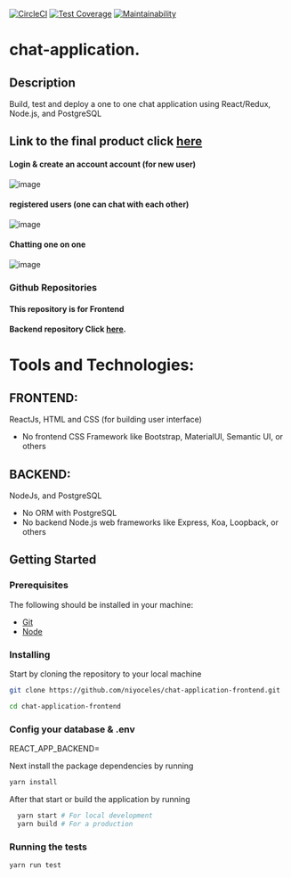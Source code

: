 [![CircleCI](https://circleci.com/gh/niyoceles/chat-application-frontend.svg?style=svg)](https://circleci.com/gh/niyoceles/chat-application-frontend)
[![Test Coverage](https://api.codeclimate.com/v1/badges/92a4573e6b285fff0982/test_coverage)](https://codeclimate.com/github/niyoceles/chat-application-frontend/test_coverage)
[![Maintainability](https://api.codeclimate.com/v1/badges/92a4573e6b285fff0982/maintainability)](https://codeclimate.com/github/niyoceles/chat-application-frontend/maintainability)
# chat-application.

## Description
Build, test and deploy a one to one chat application using React/Redux, Node.js, and PostgreSQL

## Link to the final product click [here](https://www.chatapp.niyonsaba.com/)
#### Login & create an account account (for new user)
![image](https://user-images.githubusercontent.com/30776949/109550916-8fdbbf80-7ad8-11eb-9bc1-ac688511834a.png)

#### registered users (one can chat with each other)
![image](https://user-images.githubusercontent.com/30776949/109550414-ec8aaa80-7ad7-11eb-99c3-77b401970c4c.png)

#### Chatting one on one
![image](https://user-images.githubusercontent.com/30776949/109550247-afbeb380-7ad7-11eb-8b48-db337ee1c9f9.png)


### Github Repositories

#### This repository is for Frontend
#### Backend repository Click [here](https://github.com/niyoceles/chat-application-backend).

# Tools and Technologies:
## FRONTEND:
ReactJs, HTML and CSS (for building user interface)
- No frontend CSS Framework like Bootstrap, MaterialUI, Semantic UI, or others

## BACKEND:
NodeJs, and PostgreSQL
- No ORM with PostgreSQL
- No backend Node.js web frameworks like Express, Koa, Loopback, or others

## Getting Started

### Prerequisites

The following should be installed in your machine:

- [Git](https://git-scm.com/downloads)
- [Node](https://nodejs.org/en/download)

### Installing

Start by cloning the repository to your local machine

```bash
git clone https://github.com/niyoceles/chat-application-frontend.git

cd chat-application-frontend
```
### Config your database & .env
REACT_APP_BACKEND=

Next install the package dependencies by running

```bash
yarn install

```

After that start or build the application by running

```bash
  yarn start # For local development
  yarn build # For a production
```

### Running the tests

```bash
yarn run test

```
